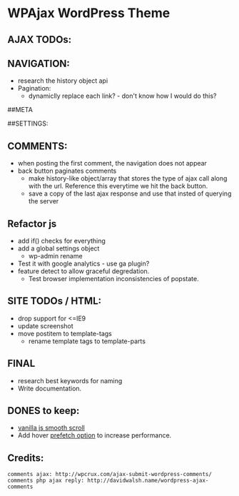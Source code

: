 #  WPAjax WordPress Theme

## AJAX TODOs:

## NAVIGATION:
- research the history object api
- Pagination: 
    + dynamiclly replace each link? - don't know how I would do this?

##META

##SETTINGS:

## COMMENTS:
- when posting the first comment, the navigation does not appear
- back button paginates comments 
	+ make history-like object/array that stores the type of ajax call along with the url. Reference this everytime we hit the back button.
    + save a copy of the last ajax response and use that insted of querying the server

## Refactor js
- add if() checks for everything
- add a global settings object
	- wp-admin rename
- Test it with google analytics - use ga plugin?
- feature detect to allow graceful degredation.
	+ Test browser implementation inconsistencies of popstate.     

## SITE TODOs / HTML:
- drop support for <=IE9
- update screenshot
- move postitem to template-tags
    + rename template tags to template-parts

## FINAL
- research best keywords for naming
- Write documentation.

## DONES to keep:
- [vanilla js smooth scroll](https://github.com/cferdinandi/smooth-scroll/) 
- Add hover [prefetch option](http://miguel-perez.github.io/smoothState.js/) to increase performance.

## Credits:
	comments ajax: http://wpcrux.com/ajax-submit-wordpress-comments/
	comments php ajax reply: http://davidwalsh.name/wordpress-ajax-comments

